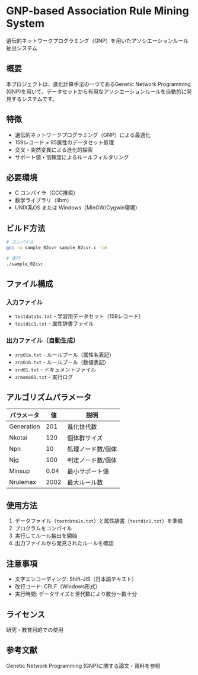 # GNP-based Association Rule Mining System

遺伝的ネットワークプログラミング（GNP）を用いたアソシエーションルール抽出システム

## 概要

本プロジェクトは、進化計算手法の一つであるGenetic Network Programming (GNP)を用いて、データセットから有用なアソシエーションルールを自動的に発見するシステムです。

## 特徴

- 遺伝的ネットワークプログラミング（GNP）による最適化
- 159レコード × 95属性のデータセット処理
- 交叉・突然変異による進化的探索
- サポート値・信頼度によるルールフィルタリング

## 必要環境

- C コンパイラ（GCC推奨）
- 数学ライブラリ（libm）
- UNIX系OS または Windows（MinGW/Cygwin環境）

## ビルド方法

```bash
# コンパイル
gcc -o sample_02cvr sample_02cvr.c -lm

# 実行
./sample_02cvr
```

## ファイル構成

### 入力ファイル
- `testdata1s.txt` - 学習用データセット（159レコード）
- `testdic1.txt` - 属性辞書ファイル

### 出力ファイル（自動生成）
- `zrp01a.txt` - ルールプール（属性名表記）
- `zrp01b.txt` - ルールプール（数値表記）
- `zrd01.txt` - ドキュメントファイル
- `zrmemo01.txt` - 実行ログ

## アルゴリズムパラメータ

| パラメータ | 値 | 説明 |
|-----------|-----|------|
| Generation | 201 | 進化世代数 |
| Nkotai | 120 | 個体群サイズ |
| Npn | 10 | 処理ノード数/個体 |
| Njg | 100 | 判定ノード数/個体 |
| Minsup | 0.04 | 最小サポート値 |
| Nrulemax | 2002 | 最大ルール数 |

## 使用方法

1. データファイル（`testdata1s.txt`）と属性辞書（`testdic1.txt`）を準備
2. プログラムをコンパイル
3. 実行してルール抽出を開始
4. 出力ファイルから発見されたルールを確認

## 注意事項

- 文字エンコーディング: Shift-JIS（日本語テキスト）
- 改行コード: CRLF（Windows形式）
- 実行時間: データサイズと世代数により数分〜数十分

## ライセンス

研究・教育目的での使用

## 参考文献

Genetic Network Programming (GNP)に関する論文・資料を参照